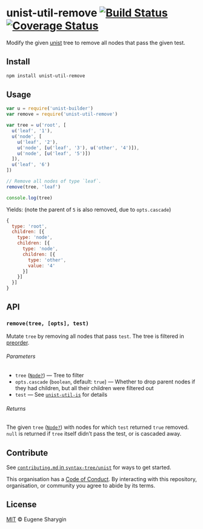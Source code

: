 # unist-util-remove [![Build Status][build-badge]][build-page] [![Coverage Status][coverage-badge]][coverage-page]

Modify the given [unist][] tree to remove all nodes that pass the given test.

## Install

```sh
npm install unist-util-remove
```

## Usage

```js
var u = require('unist-builder')
var remove = require('unist-util-remove')

var tree = u('root', [
  u('leaf', '1'),
  u('node', [
    u('leaf', '2'),
    u('node', [u('leaf', '3'), u('other', '4')]),
    u('node', [u('leaf', '5')])
  ]),
  u('leaf', '6')
])

// Remove all nodes of type `leaf`.
remove(tree, 'leaf')

console.log(tree)
```

Yields: (note the parent of `5` is also removed, due to `opts.cascade`)

```js
{
  type: 'root',
  children: [{
    type: 'node',
    children: [{
      type: 'node',
      children: [{
        type: 'other',
        value: '4'
      }]
    }]
  }]
}
```

## API

### `remove(tree, [opts], test)`

Mutate `tree` by removing all nodes that pass `test`.
The tree is filtered in [preorder][].

###### Parameters

*   `tree` ([`Node?`][node])
    — Tree to filter
*   `opts.cascade` (`boolean`, default: `true`)
    — Whether to drop parent nodes if they had children, but all their
    children were filtered out
*   `test`
    — See [`unist-util-is`][is] for details

###### Returns

The given `tree` ([`Node?`][node]) with nodes for which `test` returned `true`
removed.  `null` is returned if `tree` itself didn’t pass the test, or is
cascaded away.

## Contribute

See [`contributing.md` in `syntax-tree/unist`][contributing] for ways to get
started.

This organisation has a [Code of Conduct][coc].  By interacting with this
repository, organisation, or community you agree to abide by its terms.

## License

[MIT][] © Eugene Sharygin

[mit]: LICENSE

[unist]: https://github.com/syntax-tree/unist

[node]: https://github.com/syntax-tree/unist#node

[is]: https://github.com/syntax-tree/unist-util-is

[preorder]: https://en.wikipedia.org/wiki/Tree_traversal

[build-page]: https://travis-ci.org/syntax-tree/unist-util-remove

[build-badge]: https://travis-ci.org/syntax-tree/unist-util-remove.svg?branch=master

[coverage-page]: https://codecov.io/github/syntax-tree/unist-util-remove?branch=master

[coverage-badge]: https://img.shields.io/codecov/c/github/syntax-tree/unist-util-remove.svg?branch=master

[contributing]: https://github.com/syntax-tree/unist/blob/master/contributing.md

[coc]: https://github.com/syntax-tree/unist/blob/master/code-of-conduct.md
